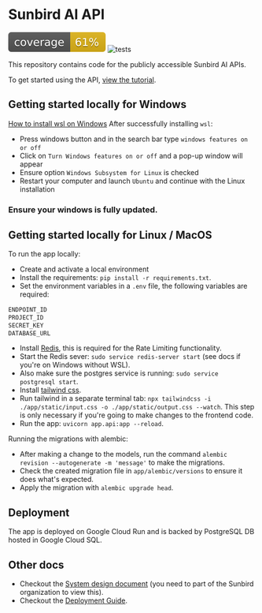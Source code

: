 # Sunbird AI API

![coverage badge](coverage.svg)
![tests](https://github.com/SunbirdAI/sunbird-ai-api/actions/workflows/build-test.yml/badge.svg)

This repository contains code for the publicly accessible Sunbird AI APIs.

To get started using the API, [view the tutorial](tutorial.md).

## Getting started locally for Windows

[How to install wsl on Windows](https://learn.microsoft.com/en-us/windows/wsl/install)
After successfully installing `wsl`:

- Press windows button and in the search bar type `windows features on or off`
- Click on `Turn Windows features on or off` and a pop-up window will appear
- Ensure option `Windows Subsystem for Linux` is checked
- Restart your computer and launch `Ubuntu` and continue with the Linux installation

### Ensure your windows is fully updated.

## Getting started locally for Linux / MacOS

To run the app locally:

- Create and activate a local environment
- Install the requirements: `pip install -r requirements.txt`.
- Set the environment variables in a `.env` file, the following variables are required:

```
ENDPOINT_ID
PROJECT_ID
SECRET_KEY
DATABASE_URL
```

- Install [Redis](https://redis.io/), this is required for the Rate Limiting functionality.
- Start the Redis sever: `sudo service redis-server start` (see docs if you're on Windows without WSL).
- Also make sure the postgres service is running: `sudo service postgresql start`.
- Install [tailwind css](https://tailwindcss.com/docs/installation).
- Run tailwind in a separate terminal tab: `npx tailwindcss -i ./app/static/input.css -o ./app/static/output.css --watch`. This step is only necessary if you're going to make changes to the frontend code.
- Run the app: `uvicorn app.api:app --reload`.

Running the migrations with alembic:

- After making a change to the models, run the command `alembic revision --autogenerate -m 'message'` to make the migrations.
- Check the created migration file in `app/alembic/versions` to ensure it does what's expected.
- Apply the migration with `alembic upgrade head`.

## Deployment

The app is deployed on Google Cloud Run and is backed by PostgreSQL DB hosted in Google Cloud SQL.

## Other docs

- Checkout the [System design document](https://github.com/SunbirdAI/sunbird-docs/blob/main/06-design-docs/language/API_Framework.md) (you need to part of the Sunbird organization to view this).
- Checkout the [Deployment Guide](https://github.com/SunbirdAI/sunbird-ai-api/blob/main/api-deployment-docs.md).
